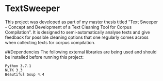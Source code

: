 # TextSweeper

This project was developed as part of my master thesis titled 
"Text Sweeper - Concept and Development of a Text Cleaning Tool for Corpus Compilation".
It is designed to semi-automatically analyse texts and give feedback for possible cleaning options that one regularly 
comes across when collecting texts for corpus compilation.

##Dependencies
The following external libraries are being used and should be installed before running this project:

```
Python 3.7.1
NLTK 3.3
Beautiful Soup 4.4
```

